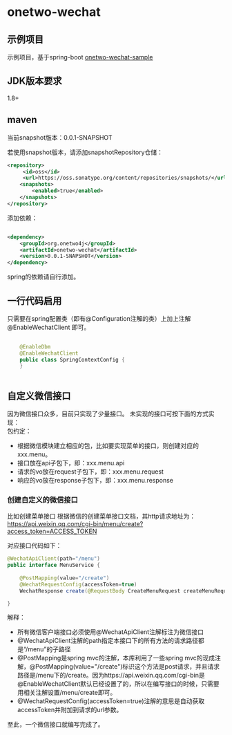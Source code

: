 # onetwo-wechat



## 示例项目   
示例项目，基于spring-boot
[onetwo-wechat-sample](https://github.com/wayshall/onetwo-wechat-sample)

## JDK版本要求
1.8+

## maven
当前snapshot版本：0.0.1-SNAPSHOT

若使用snapshot版本，请添加snapshotRepository仓储：
```xml
<repository>
     <id>oss</id>
     <url>https://oss.sonatype.org/content/repositories/snapshots/</url>
    <snapshots>
        <enabled>true</enabled>
    </snapshots>
</repository>   
```

添加依赖：   
```xml

<dependency>
    <groupId>org.onetwo4j</groupId>
    <artifactId>onetwo-wechat</artifactId>
    <version>0.0.1-SNAPSHOT</version>
</dependency>

```
spring的依赖请自行添加。



## 一行代码启用
只需要在spring配置类（即有@Configuration注解的类）上加上注解@EnableWechatClient 即可。
```java     
  
	@EnableDbm
	@EnableWechatClient
	public class SpringContextConfig {
	}   
   
```

## 自定义微信接口
因为微信接口众多，目前只实现了少量接口。
未实现的接口可按下面的方式实现：   
包约定：
- 根据微信模块建立相应的包，比如要实现菜单的接口，则创建对应的xxx.menu。   
- 接口放在api子包下，即：xxx.menu.api
- 请求的vo放在request子包下，即：xxx.menu.request
- 响应的vo放在response子包下，即：xxx.menu.response

### 创建自定义的微信接口

比如创建菜单接口
根据微信的创建菜单接口文档，其http请求地址为：
https://api.weixin.qq.com/cgi-bin/menu/create?access_token=ACCESS_TOKEN   

对应接口代码如下：
```Java
@WechatApiClient(path="/menu")
public interface MenuService {
	
	@PostMapping(value="/create")
	@WechatRequestConfig(accessToken=true)
	WechatResponse create(@RequestBody CreateMenuRequest createMenuRequest);

}
```   

解释：   
- 所有微信客户端接口必须使用@WechatApiClient注解标注为微信接口
- @WechatApiClient注解的path指定本接口下的所有方法的请求路径都是“/menu”的子路径
- @PostMapping是spring mvc的注解，本库利用了一些spring mvc的现成注解，@PostMapping(value="/create")标识这个方法是post请求，并且请求路径是/menu下的/create。因为https://api.weixin.qq.com/cgi-bin是@EnableWechatClient默认已经设置了的，所以在编写接口的时候，只需要用相关注解设置/menu/create即可。
- @WechatRequestConfig(accessToken=true)注解的意思是自动获取accessToken并附加到请求的url参数。

至此，一个微信接口就编写完成了。

